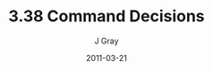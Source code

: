 ---
title: '3.38 Command Decisions'
alt: 'Mysteries of the Arcana'
date: '2011-03-21'
author: 'J Gray'
artist: 'Sarrah'
chapter: '3 Two by Two'
filler: false
---